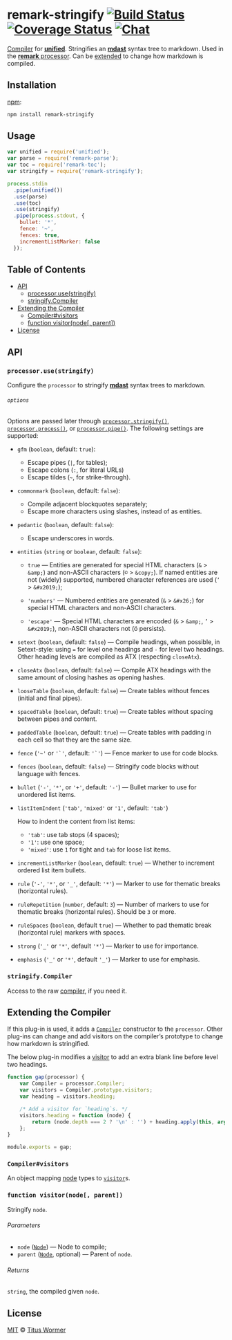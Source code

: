 # remark-stringify [![Build Status][build-badge]][build-status] [![Coverage Status][coverage-badge]][coverage-status] [![Chat][chat-badge]][chat]

[Compiler][] for [**unified**][unified].  Stringifies an
[**mdast**][mdast] syntax tree to markdown.  Used in the [**remark**
processor][processor].  Can be [extended][extend] to change how
markdown is compiled.

## Installation

[npm][]:

```bash
npm install remark-stringify
```

## Usage

```js
var unified = require('unified');
var parse = require('remark-parse');
var toc = require('remark-toc');
var stringify = require('remark-stringify');

process.stdin
  .pipe(unified())
  .use(parse)
  .use(toc)
  .use(stringify)
  .pipe(process.stdout, {
    bullet: '*',
    fence: '~',
    fences: true,
    incrementListMarker: false
  });
```

## Table of Contents

*   [API](#api)
    *   [processor.use(stringify)](#processorusestringify)
    *   [stringify.Compiler](#stringifycompiler)
*   [Extending the Compiler](#extending-the-compiler)
    *   [Compiler#visitors](#compilervisitors)
    *   [function visitor(node\[, parent\])](#function-visitornode-parent)
*   [License](#license)

## API

### `processor.use(stringify)`

Configure the `processor` to stringify [**mdast**][mdast] syntax trees
to markdown.

###### `options`

Options are passed later through [`processor.stringify()`][stringify],
[`processor.process()`][process], or [`processor.pipe()`][pipe].
The following settings are supported:

*   `gfm` (`boolean`, default: `true`):
    *   Escape pipes (`|`, for tables);
    *   Escape colons (`:`, for literal URLs)
    *   Escape tildes (`~`, for strike-through).
*   `commonmark` (`boolean`, default: `false`):
    *   Compile adjacent blockquotes separately;
    *   Escape more characters using slashes, instead of as entities.
*   `pedantic` (`boolean`, default: `false`):
    *   Escape underscores in words.
*   `entities` (`string` or `boolean`, default: `false`):

    *   `true` — Entities are generated for special HTML characters
        (`&` > `&amp;`) and non-ASCII characters (`©` > `&copy;`).
        If named entities are not (widely) supported, numbered character
        references are used (`’` > `&#x2019;`);

    *   `'numbers'` — Numbered entities are generated (`&` > `&#x26;`)
        for special HTML characters and non-ASCII characters.

    *   `'escape'` — Special HTML characters are encoded (`&` >
        `&amp;`, `’` > `&#x2019;`), non-ASCII characters not (ö persists).

*   `setext` (`boolean`, default: `false`)
    — Compile headings, when possible, in Setext-style: using `=` for
    level one headings and `-` for level two headings.  Other heading
    levels are compiled as ATX (respecting `closeAtx`).
*   `closeAtx` (`boolean`, default: `false`)
    — Compile ATX headings with the same amount of closing hashes as
    opening hashes.
*   `looseTable` (`boolean`, default: `false`)
    — Create tables without fences (initial and final pipes).
*   `spacedTable` (`boolean`, default: `true`)
    — Create tables without spacing between pipes and content.
*   `paddedTable` (`boolean`, default: `true`)
    — Create tables with padding in each cell so that they are the same size.
*   `fence` (`'~'` or ``'`'``, default: ``'`'``)
    — Fence marker to use for code blocks.
*   `fences` (`boolean`, default: `false`)
    — Stringify code blocks without language with fences.
*   `bullet` (`'-'`, `'*'`, or `'+'`, default: `'-'`)
    — Bullet marker to use for unordered list items.
*   `listItemIndent` (`'tab'`, `'mixed'` or `'1'`, default: `'tab'`)

    How to indent the content from list items:

    *   `'tab'`: use tab stops (4 spaces);
    *   `'1'`: use one space;
    *   `'mixed'`: use `1` for tight and `tab` for loose list items.

*   `incrementListMarker` (`boolean`, default: `true`)
    — Whether to increment ordered list item bullets.
*   `rule` (`'-'`, `'*'`, or `'_'`, default: `'*'`)
    — Marker to use for thematic breaks (horizontal rules).
*   `ruleRepetition` (`number`, default: `3`)
    — Number of markers to use for thematic breaks (horizontal rules).
    Should be `3` or more.
*   `ruleSpaces` (`boolean`, default `true`)
    — Whether to pad thematic break (horizontal rule) markers with
    spaces.
*   `strong` (`'_'` or `'*'`, default `'*'`)
    — Marker to use for importance.
*   `emphasis` (`'_'` or `'*'`, default `'_'`)
    — Marker to use for emphasis.

### `stringify.Compiler`

Access to the raw [compiler][], if you need it.

## Extending the Compiler

If this plug-in is used, it adds a [`Compiler`][compiler] constructor
to the `processor`.  Other plug-ins can change and add visitors on
the compiler’s prototype to change how markdown is stringified.

The below plug-in modifies a [visitor][] to add an extra blank line
before level two headings.

```js
function gap(processor) {
    var Compiler = processor.Compiler;
    var visitors = Compiler.prototype.visitors;
    var heading = visitors.heading;

    /* Add a visitor for `heading`s. */
    visitors.heading = function (node) {
        return (node.depth === 2 ? '\n' : '') + heading.apply(this, arguments);
    };
}

module.exports = gap;
```

### `Compiler#visitors`

An object mapping [node][] types to [`visitor`][visitor]s.

### `function visitor(node[, parent])`

Stringify `node`.

###### Parameters

*   `node` ([`Node`][node]) — Node to compile;
*   `parent` ([`Node`][node], optional) — Parent of `node`.

###### Returns

`string`, the compiled given `node`.

## License

[MIT][license] © [Titus Wormer][author]

<!-- Definitions -->

[build-badge]: https://img.shields.io/travis/wooorm/remark.svg

[build-status]: https://travis-ci.org/wooorm/remark

[coverage-badge]: https://img.shields.io/codecov/c/github/wooorm/remark.svg

[coverage-status]: https://codecov.io/github/wooorm/remark

[chat-badge]: https://img.shields.io/gitter/room/wooorm/remark.svg

[chat]: https://gitter.im/wooorm/remark

[license]: https://github.com/wooorm/remark/blob/master/LICENSE

[author]: http://wooorm.com

[npm]: https://docs.npmjs.com/cli/install

[unified]: https://github.com/wooorm/unified

[processor]: https://github.com/wooorm/remark

[stringify]: https://github.com/wooorm/unified#processorstringifynode-filevalue-options

[process]: https://github.com/wooorm/unified#processorprocessfilevalue-options-done

[pipe]: https://github.com/wooorm/unified#processorpipestream-options

[compiler]: https://github.com/wooorm/unified#processorcompiler

[mdast]: https://github.com/wooorm/mdast

[node]: https://github.com/wooorm/unist#node

[extend]: #extending-the-compiler

[visitor]: #function-visitornode-parent
